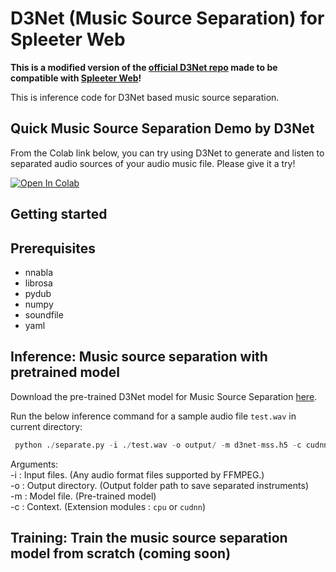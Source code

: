 # D3Net (Music Source Separation) for Spleeter Web

**This is a modified version of the [official D3Net repo](https://github.com/sony/ai-research-code/blob/master/d3net/music-source-separation/) made to be compatible with [Spleeter Web](https://github.com/JeffreyCA/spleeter-web)!**

This is inference code for D3Net based music source separation.

## Quick Music Source Separation Demo by D3Net

From the Colab link below, you can try using D3Net to generate and listen to separated audio sources of your audio music file. Please give it a try!

[![Open In Colab](https://colab.research.google.com/assets/colab-badge.svg)](https://colab.research.google.com/github/sony/ai-research-code/blob/master/d3net/music-source-separation/D3Net-MSS.ipynb)

## Getting started

## Prerequisites
* nnabla 
* librosa
* pydub
* numpy
* soundfile
* yaml

## Inference: Music source separation with pretrained model

Download the pre-trained D3Net model for Music Source Separation [here](https://nnabla.org/pretrained-models/ai-research-code/d3net/mss/d3net-mss.h5).

Run the below inference command for a sample audio file `test.wav` in current directory:
```python
 python ./separate.py -i ./test.wav -o output/ -m d3net-mss.h5 -c cudnn
 ```
Arguments:  
-i : Input files. (Any audio format files supported by FFMPEG.)  
-o : Output directory. (Output folder path to save separated instruments)  
-m : Model file. (Pre-trained model)  
-c : Context. (Extension modules : `cpu` or `cudnn`)

## Training: Train the music source separation model from scratch (**coming soon**)
